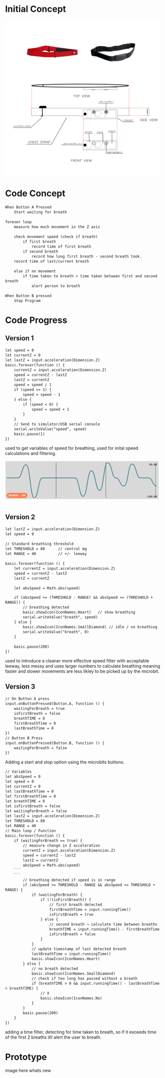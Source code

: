# Initial Concept
![Inital Concept Sketch](./Images/BreathReminderDrawing.png)

# Code Concept
```
When Button A Pressed
    Start waiting for breath

forever loop
    measure how much movement in the Z axis

    check movement speed (check if breath)
        if first breath
            record time of first breath
        if second breath
            record how long first breath - second breath took.
    record time of last/current breath

    else if no movement
        if time taken to breath > time taken between first and second breath
            alert person to breath

When Button B pressed
    Stop Program
```



# Code Progress
## Version 1
```
let speed = 0
let currentZ = 0
let lastZ = input.acceleration(Dimension.Z)
basic.forever(function () {
    currentZ = input.acceleration(Dimension.Z)
    speed = currentZ - lastZ
    lastZ = currentZ
    speed = speed / 1
    if (speed >= 1) {
        speed = speed - 1
    } else {
        if (speed < 0) {
            speed = speed + 1
        }
    }
    // Send to simulator/USB serial console
    serial.writeValue("speed", speed)
    basic.pause(1)
})
```
used to get variables of speed for breathing, used for inital speed calculations and filtering.

![Inital Speed Filter](./Images/BreathingChart.png)

## Version 2
```
let lastZ = input.acceleration(Dimension.Z)
let speed = 0

// Standard breathing threshold
let THRESHOLD = 80      // central mg
let RANGE = 40          // +/- leeway

basic.forever(function () {
    let currentZ = input.acceleration(Dimension.Z)
    speed = currentZ - lastZ
    lastZ = currentZ

    let absSpeed = Math.abs(speed)
```
```
    if (absSpeed >= (THRESHOLD - RANGE) && absSpeed <= (THRESHOLD + RANGE)) {
        // breathing detected
        basic.showIcon(IconNames.Heart)   // show breathing
        serial.writeValue("breath", speed)
    } else {
        basic.showIcon(IconNames.SmallDiamond) // idle / no breathing
        serial.writeValue("breath", 0)
    }

    basic.pause(200)
})
```
used to introduce a cleaner more effective speed filter with acceptable leeway, less messy and uses larger numbers to calculate breathing meaning faster and slower movements are less likley to be picked up by the microbit.

## Version 3
```
// On Button A press
input.onButtonPressed(Button.A, function () {
    waitingForBreath = true
    isFirstBreath = false
    breathTIME = 0
    firstBreathTime = 0
    lastBreathTime = 0
})
// Button B Press
input.onButtonPressed(Button.B, function () {
    waitingForBreath = false
})
```
Adding a start and stop option using the microbits buttons.
```
// Variables
let absSpeed = 0
let speed = 0
let currentZ = 0
let lastBreathTime = 0
let firstBreathTime = 0
let breathTIME = 0
let isFirstBreath = false
let waitingForBreath = false
let lastZ = input.acceleration(Dimension.Z)
let THRESHOLD = 80
let RANGE = 40
// Main loop / Function
basic.forever(function () {
    if (waitingForBreath == true) {
        // measure change in Z acceleration
        currentZ = input.acceleration(Dimension.Z)
        speed = currentZ - lastZ
        lastZ = currentZ
        absSpeed = Math.abs(speed)
    ```
    ```
        // breathing detected if speed is in range
        if (absSpeed >= THRESHOLD - RANGE && absSpeed <= THRESHOLD + RANGE) {
            if (waitingForBreath) {
                if (!(isFirstBreath)) {
                    // first breath detected
                    firstBreathTime = input.runningTime()
                    isFirstBreath = true
                } else {
                    // second breath → calculate time between breaths
                    breathTIME = input.runningTime() - firstBreathTime
                    isFirstBreath = false
                }
            }
            // update timestamp of last detected breath
            lastBreathTime = input.runningTime()
            basic.showIcon(IconNames.Heart)
        } else {
            // no breath detected
            basic.showIcon(IconNames.SmallDiamond)
            // check if too long has passed without a breath
            if (breathTIME > 0 && input.runningTime() - lastBreathTime > breathTIME) {
                // X
                basic.showIcon(IconNames.No)
            }
        }
        basic.pause(200)
    }
})
```
adding a time filter, detecting for time taken to  breath, so if it exceeds time of the first 2 breaths itll alert the user to breath.

# Prototype
image here
whats new